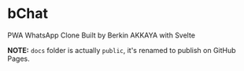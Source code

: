 # bChat

PWA WhatsApp Clone Built by Berkin AKKAYA with Svelte

**NOTE:** `docs` folder is actually `public`, it's renamed to publish on GitHub Pages.
